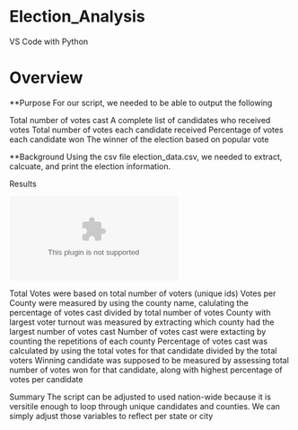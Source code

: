 # Election_Analysis
VS Code with Python

# Overview
**Purpose
For our script, we needed to be able to output the following 

Total number of votes cast
A complete list of candidates who received votes
Total number of votes each candidate received
Percentage of votes each candidate won
The winner of the election based on popular vote

**Background
Using the csv file election_data.csv, we needed to extract, calcuate, and print the election information.

Results

![electionresults](Election_Analysis/Resources/election_results.csv)

Total Votes were based on total number of voters (unique ids)
Votes per County were measured by using the county name, calulating the percentage of votes cast divided by total number of votes
County with largest voter turnout was measured by extracting which county had the largest number of votes cast
Number of votes cast were extacting by counting the repetitions of each county 
Percentage of votes cast was calculated by using the total votes for that candidate divided by the total voters
Winning candidate was supposed to be measured by assessing total number of votes won for that candidate, along with highest percentage of votes per candidate

Summary
The script can be adjusted to used nation-wide because it is versitile enough to loop through unique candidates and counties. We can simply adjust those variables to reflect per state or city
